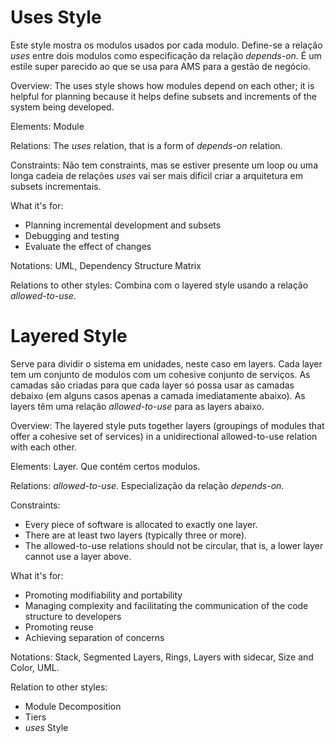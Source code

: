# Uses Style

Este style mostra os modulos usados por cada modulo. Define-se a relação *uses* entre dois modulos como especificação da relação *depends-on*. É um estile super parecido ao que se usa para AMS para a gestão de negócio.

Overview: The uses style shows how modules depend on each other; it is helpful for planning because it helps define subsets and increments of the system being developed.

Elements: Module

Relations: The *uses* relation, that is a form of *depends-on* relation.

Constraints: Não tem constraints, mas se estiver presente um loop ou uma longa cadeia de relações *uses* vai ser mais dificil criar a arquitetura em subsets incrementais.

What it's for:
- Planning incremental development and subsets
- Debugging and testing
- Evaluate the effect of changes

Notations: UML, Dependency Structure Matrix

Relations to other styles: Combina com o layered style usando a relação *allowed-to-use*.

# Layered Style

Serve para dividir o sistema em unidades, neste caso em layers. Cada layer tem um conjunto de modulos com um cohesive conjunto de serviços. As camadas são criadas para que cada layer só possa usar as camadas debaixo (em alguns casos apenas a camada imediatamente abaixo). As layers têm uma relação *allowed-to-use* para as layers abaixo.

Overview: The layered style puts together layers (groupings of modules that offer a cohesive set of services) in a unidirectional allowed-to-use relation with each other.

Elements: Layer. Que contém certos modulos.

Relations: *allowed-to-use*. Especialização da relação *depends-on*.

Constraints:
- Every piece of software is allocated to exactly one layer.
- There are at least two layers (typically three or more).
- The allowed-to-use relations should not be circular, that is, a lower layer cannot use a layer above.

What it's for:
- Promoting modifiability and portability
- Managing complexity and facilitating the communication of the code structure to developers
- Promoting reuse
- Achieving separation of concerns

Notations: Stack, Segmented Layers, Rings, Layers with sidecar, Size and Color, UML.

Relation to other styles:
- Module Decomposition
- Tiers
- *uses* Style
